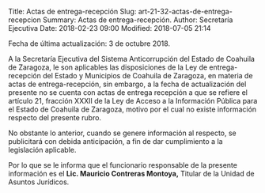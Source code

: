 Title: Actas de entrega-recepción
Slug: art-21-32-actas-de-entrega-recepcion
Summary: Actas de entrega-recepción.
Author: Secretaría Ejecutiva
Date: 2018-02-23 09:00
Modified: 2018-07-05 21:14


Fecha de última actualización: 3 de octubre 2018.

A la Secretaría Ejecutiva del Sistema Anticorrupción del Estado de
Coahuila de Zaragoza, le son aplicables las disposiciones de la Ley de
entrega-recepción del Estado y Municipios de Coahuila de Zaragoza, en
materia de actas de entrega-recepción, sin embargo, a la fecha de
actualización del presente no se cuenta con actas de entrega recepción
a que se refiere el artículo 21, fracción XXXII de la Ley de Acceso a
la Información Pública para el Estado de Coahuila de Zaragoza, motivo
por el cual no existe información respecto del presente rubro.

No obstante lo anterior, cuando se genere información al respecto, se
publicitará con debida anticipación, a fin de dar cumplimiento a la
legislación aplicable.

Por lo que se le informa que el funcionario responsable de la presente
información es el **Lic. Mauricio Contreras Montoya,** Titular de la
Unidad de Asuntos Jurídicos.
